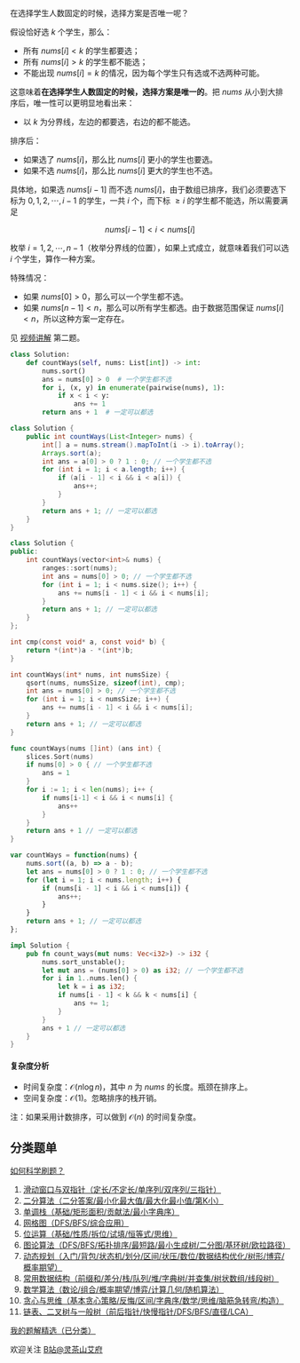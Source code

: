 在选择学生人数固定的时候，选择方案是否唯一呢？

假设恰好选 $k$ 个学生，那么：

- 所有 $\textit{nums}[i] < k$ 的学生都要选；
- 所有 $\textit{nums}[i] > k$ 的学生都不能选；
- 不能出现 $\textit{nums}[i] = k$ 的情况，因为每个学生只有选或不选两种可能。

这意味着**在选择学生人数固定的时候，选择方案是唯一的**。把 $\textit{nums}$ 从小到大排序后，唯一性可以更明显地看出来：

- 以 $k$ 为分界线，左边的都要选，右边的都不能选。
  
排序后：

- 如果选了 $\textit{nums}[i]$，那么比 $\textit{nums}[i]$ 更小的学生也要选。
- 如果不选 $\textit{nums}[i]$，那么比 $\textit{nums}[i]$ 更大的学生也不选。

具体地，如果选 $\textit{nums}[i-1]$ 而不选 $\textit{nums}[i]$，由于数组已排序，我们必须要选下标为 $0,1,2,\cdots,i-1$ 的学生，一共 $i$ 个，而下标 $\ge i$ 的学生都不能选，所以需要满足

$$
\textit{nums}[i-1] < i < \textit{nums}[i]
$$

枚举 $i=1,2,\cdots,n-1$（枚举分界线的位置），如果上式成立，就意味着我们可以选 $i$ 个学生，算作一种方案。

特殊情况：

- 如果 $\textit{nums}[0] > 0$，那么可以一个学生都不选。
- 如果 $\textit{nums}[n-1] < n$，那么可以所有学生都选。由于数据范围保证 $\textit{nums}[i]<n$，所以这种方案一定存在。

见 [视频讲解](https://www.bilibili.com/video/BV1Lm4y1N7mf/) 第二题。

```py [sol-Python3]
class Solution:
    def countWays(self, nums: List[int]) -> int:
        nums.sort()
        ans = nums[0] > 0  # 一个学生都不选
        for i, (x, y) in enumerate(pairwise(nums), 1):
            if x < i < y:
                ans += 1
        return ans + 1  # 一定可以都选
```

```java [sol-Java]
class Solution {
    public int countWays(List<Integer> nums) {
        int[] a = nums.stream().mapToInt(i -> i).toArray();
        Arrays.sort(a);
        int ans = a[0] > 0 ? 1 : 0; // 一个学生都不选
        for (int i = 1; i < a.length; i++) {
            if (a[i - 1] < i && i < a[i]) {
                ans++;
            }
        }
        return ans + 1; // 一定可以都选
    }
}
```

```cpp [sol-C++]
class Solution {
public:
    int countWays(vector<int>& nums) {
        ranges::sort(nums);
        int ans = nums[0] > 0; // 一个学生都不选
        for (int i = 1; i < nums.size(); i++) {
            ans += nums[i - 1] < i && i < nums[i];
        }
        return ans + 1; // 一定可以都选
    }
};
```

```c [sol-C]
int cmp(const void* a, const void* b) {
    return *(int*)a - *(int*)b;
}

int countWays(int* nums, int numsSize) {
    qsort(nums, numsSize, sizeof(int), cmp);
    int ans = nums[0] > 0; // 一个学生都不选
    for (int i = 1; i < numsSize; i++) {
        ans += nums[i - 1] < i && i < nums[i];
    }
    return ans + 1; // 一定可以都选
}
```

```go [sol-Go]
func countWays(nums []int) (ans int) {
    slices.Sort(nums)
    if nums[0] > 0 { // 一个学生都不选
        ans = 1
    }
    for i := 1; i < len(nums); i++ {
        if nums[i-1] < i && i < nums[i] {
            ans++
        }
    }
    return ans + 1 // 一定可以都选
}
```

```js [sol-JavaScript]
var countWays = function(nums) {
    nums.sort((a, b) => a - b);
    let ans = nums[0] > 0 ? 1 : 0; // 一个学生都不选
    for (let i = 1; i < nums.length; i++) {
        if (nums[i - 1] < i && i < nums[i]) {
            ans++;
        }
    }
    return ans + 1; // 一定可以都选
};
```

```rust [sol-Rust]
impl Solution {
    pub fn count_ways(mut nums: Vec<i32>) -> i32 {
        nums.sort_unstable();
        let mut ans = (nums[0] > 0) as i32; // 一个学生都不选
        for i in 1..nums.len() {
            let k = i as i32;
            if nums[i - 1] < k && k < nums[i] {
                ans += 1;
            }
        }
        ans + 1 // 一定可以都选
    }
}
```

#### 复杂度分析

- 时间复杂度：$\mathcal{O}(n\log n)$，其中 $n$ 为 $\textit{nums}$ 的长度。瓶颈在排序上。
- 空间复杂度：$\mathcal{O}(1)$。忽略排序的栈开销。

注：如果采用计数排序，可以做到 $\mathcal{O}(n)$ 的时间复杂度。

## 分类题单

[如何科学刷题？](https://leetcode.cn/circle/discuss/RvFUtj/)

1. [滑动窗口与双指针（定长/不定长/单序列/双序列/三指针）](https://leetcode.cn/circle/discuss/0viNMK/)
2. [二分算法（二分答案/最小化最大值/最大化最小值/第K小）](https://leetcode.cn/circle/discuss/SqopEo/)
3. [单调栈（基础/矩形面积/贡献法/最小字典序）](https://leetcode.cn/circle/discuss/9oZFK9/)
4. [网格图（DFS/BFS/综合应用）](https://leetcode.cn/circle/discuss/YiXPXW/)
5. [位运算（基础/性质/拆位/试填/恒等式/思维）](https://leetcode.cn/circle/discuss/dHn9Vk/)
6. [图论算法（DFS/BFS/拓扑排序/最短路/最小生成树/二分图/基环树/欧拉路径）](https://leetcode.cn/circle/discuss/01LUak/)
7. [动态规划（入门/背包/状态机/划分/区间/状压/数位/数据结构优化/树形/博弈/概率期望）](https://leetcode.cn/circle/discuss/tXLS3i/)
8. [常用数据结构（前缀和/差分/栈/队列/堆/字典树/并查集/树状数组/线段树）](https://leetcode.cn/circle/discuss/mOr1u6/)
9. [数学算法（数论/组合/概率期望/博弈/计算几何/随机算法）](https://leetcode.cn/circle/discuss/IYT3ss/)
10. [贪心与思维（基本贪心策略/反悔/区间/字典序/数学/思维/脑筋急转弯/构造）](https://leetcode.cn/circle/discuss/g6KTKL/)
11. [链表、二叉树与一般树（前后指针/快慢指针/DFS/BFS/直径/LCA）](https://leetcode.cn/circle/discuss/K0n2gO/)

[我的题解精选（已分类）](https://github.com/EndlessCheng/codeforces-go/blob/master/leetcode/SOLUTIONS.md)

欢迎关注 [B站@灵茶山艾府](https://space.bilibili.com/206214)
